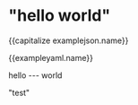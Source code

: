 # "hello world"

{{capitalize examplejson.name}}

{{exampleyaml.name}}

hello --- world

<p>"test"</p>
